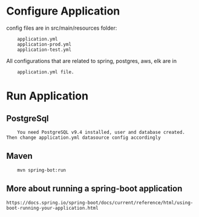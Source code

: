 
# Configure Application
config files are in src/main/resources folder:
        
        application.yml
        application-prod.yml
        application-test.yml

All configurations that are related to spring, postgres, aws, elk are in 

        application.yml file.

#   Run Application

## PostgreSql
        
        You need PostgreSQL v9.4 installed, user and database created. Then change application.yml datasource config accordingly
        

## Maven

        mvn spring-bot:run
           
## More about running a spring-boot application
    
    https://docs.spring.io/spring-boot/docs/current/reference/html/using-boot-running-your-application.html
    
